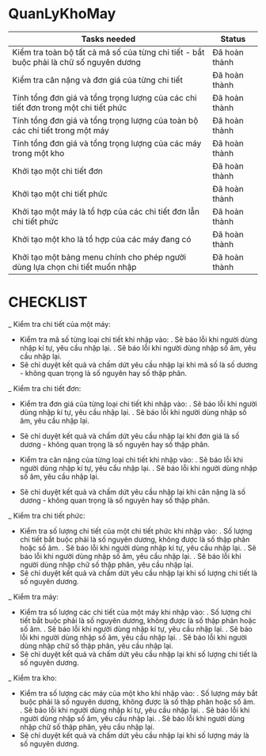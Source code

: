 # QuanLyKhoMay
| Tasks needed |   Status   |
| ---------------- | ---------- |
| Kiểm tra toàn bộ tất cả mã số của từng chi tiết - bắt buộc phải là chữ số nguyên dương | Đã hoàn thành |
| Kiểm tra cân nặng và đơn giá của từng chi tiết | Đã hoàn thành |
| Tính tổng đơn giá và tổng trọng lượng của các chi tiết đơn trong một chi tiết phức | Đã hoàn thành |
| Tính tổng đơn giá và tổng trọng lượng của toàn bộ các chi tiết trong một máy | Đã hoàn thành |
| Tính tổng đơn giá và tổng trọng lượng của các máy trong một kho | Đã hoàn thành |
| Khởi tạo một chi tiết đơn | Đã hoàn thành | 
| Khởi tạo một chi tiết phức | Đã hoàn thành | 
| Khởi tạo một máy là tổ hợp của các chi tiết đơn lẫn chi tiết phức | Đã hoàn thành |
| Khởi tạo một kho là tổ hợp của các máy đang có | Đã hoàn thành | 
| Khởi tạo một bảng menu chính cho phép người dùng lựa chọn chi tiết muốn nhập | Đã hoàn thành | 

# CHECKLIST
_ Kiểm tra chi tiết của một máy:
  + Kiểm tra mã số từng loại chi tiết khi nhập vào:
    . Sẽ báo lỗi khi người dùng nhập kí tự, yêu cầu nhập lại.
    . Sẽ báo lỗi khi người dùng nhập số âm, yêu cầu nhập lại.
  + Sẽ chỉ duyệt kết quả và chấm dứt yêu cầu nhập lại khi mã số là số dương - không quan trọng là số nguyên hay số thập phân.

_ Kiểm tra chi tiết đơn: 
  + Kiểm tra đơn giá của từng loại chi tiết khi nhập vào: 
    . Sẽ báo lỗi khi người dùng nhập kí tự, yêu cầu nhập lại.
    . Sẽ báo lỗi khi người dùng nhập số âm, yêu cầu nhập lại.
  + Sẽ chỉ duyệt kết quả và chấm dứt yêu cầu nhập lại khi đơn giá là số dương - không quan trọng là số nguyên hay số thập phân. 

  + Kiểm tra cân nặng của từng loại chi tiết khi nhập vào: 
    . Sẽ báo lỗi khi người dùng nhập kí tự, yêu cầu nhập lại.
    . Sẽ báo lỗi khi người dùng nhập số âm, yêu cầu nhập lại.
  + Sẽ chỉ duyệt kết quả và chấm dứt yêu cầu nhập lại khi cân nặng là số dương - không quan trọng là số nguyên hay số thập phân.

_ Kiểm tra chi tiết phức: 
  + Kiểm tra số lượng chi tiết của một chi tiết phức khi nhập vào: 
    . Số lượng chi tiết bắt buộc phải là số nguyên dương, không được là số thập phân hoặc số âm.
    . Sẽ báo lỗi khi người dùng nhập kí tự, yêu cầu nhập lại.
    . Sẽ báo lỗi khi người dùng nhập số âm, yêu cầu nhập lại.
    . Sẽ báo lỗi khi người dùng nhập chữ số thập phân, yêu cầu nhập lại.
  + Sẽ chỉ duyệt kết quả và chấm dứt yêu cầu nhập lại khi số lượng chi tiết là số nguyên dương.
  
_ Kiểm tra máy: 
  + Kiểm tra số lượng các chi tiết của một máy khi nhập vào:
    . Số lượng chi tiết bắt buộc phải là số nguyên dương, không được là số thập phân hoặc số âm.
    . Sẽ báo lỗi khi người dùng nhập kí tự, yêu cầu nhập lại.
    . Sẽ báo lỗi khi người dùng nhập số âm, yêu cầu nhập lại.
    . Sẽ báo lỗi khi người dùng nhập chữ số thập phân, yêu cầu nhập lại.
  + Sẽ chỉ duyệt kết quả và chấm dứt yêu cầu nhập lại khi số lượng chi tiết là số nguyên dương.
  
_ Kiểm tra kho: 
  + Kiểm tra số lượng các máy của một kho khi nhập vào:
    . Số lượng máy bắt buộc phải là số nguyên dương, không được là số thập phân hoặc số âm.
    . Sẽ báo lỗi khi người dùng nhập kí tự, yêu cầu nhập lại.
    . Sẽ báo lỗi khi người dùng nhập số âm, yêu cầu nhập lại.
    . Sẽ báo lỗi khi người dùng nhập chữ số thập phân, yêu cầu nhập lại.
  + Sẽ chỉ duyệt kết quả và chấm dứt yêu cầu nhập lại khi số lượng máy là số nguyên dương.
